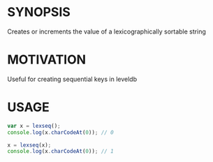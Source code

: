 # SYNOPSIS
Creates or increments the value of a lexicographically sortable string

# MOTIVATION
Useful for creating sequential keys in leveldb

# USAGE

```js
var x = lexseq();
console.log(x.charCodeAt(0)); // 0

x = lexseq(x);
console.log(x.charCodeAt(0)); // 1
```

